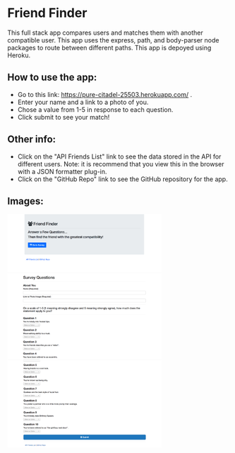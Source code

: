 # Friend Finder
This full stack app compares users and matches them with another compatible user. This app uses the express, path, and body-parser node packages to route between different paths. This app is depoyed using Heroku.

## How to use the app:
* Go to this link: https://pure-citadel-25503.herokuapp.com/ .
* Enter your name and a link to a photo of you.
* Chose a value from 1-5 in response to each question.
* Click submit to see your match!

## Other info:

* Click on the "API Friends List" link to see the data stored in the API for different users. Note: it is recommend that you view this in the browser with a JSON formatter plug-in.
* Click on the "GitHub Repo" link to see the GitHub repository for the app.

## Images:

  <img src="./images/1.png" width="350">
  <br>
  <img src="./images/2.png" width="350">
  <br>
  <img src="./images/3.png" width="350">



